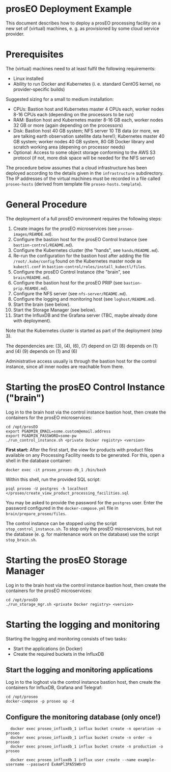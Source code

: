 prosEO Deployment Example
=========================


This document describes how to deploy a prosEO processing facility on a new set of
(virtual) machines, e. g. as provisioned by some cloud service provider.

# Prerequisites

The (virtual) machines need to at least fulfil the following requirements:
- Linux installed
- Ability to run Docker and Kubernetes (i. e. standard CentOS kernel, no provider-specific builds)

Suggested sizing for a small to medium installation:
- CPUs: Bastion host and Kubernetes master 4 CPUs each, worker nodes 8-16 CPUs each (depending on the processors to be run)
- RAM: Bastion host and Kubernetes master 8-16 GB each, worker nodes 32 GB or more (again depending on the processors)
- Disk: Bastion host 40 GB system; NFS server 10 TB data (or more, we are talking earth observation satellite data here!);
  Kubernetes master 40 GB system; worker nodes 40 GB system, 80 GB Docker library and scratch working area (depening on processor needs)
- Optional: Access to some object storage conforming to the AWS S3 protocol (if not, more disk space will be needed for the NFS server)

The procedure below assumes that a cloud infrastructure has been deployed according to the details given in the
`infrastructure` subdirectory. The IP addresses of the virtual machines must be recorded in a file called `proseo-hosts`
(derived from template file `proseo-hosts.template`).


# General Procedure

The deployment of a full prosEO environment requires the following steps:
1. Create images for the prosEO microservices (see `proseo-images/REAMDE.md`).
2. Configure the bastion host for the prosEO Control Instance (see `bastion-control/README.md`).
3. Configure the Kubernetes cluster (the "hands", see `hands/README.md`).
4. Re-run the configuration for the bastion host after adding the file `/root/.kube/config` found on the Kubernetes master node
   as `kubectl.conf` in `bastion-control/roles/install_kubectl/files`.
5. Configure the prosEO Control Instance (the "brain", see `brain/README.md`).
6. Configure the bastion host for the prosEO PRIP (see `bastion-prip.REAMDE.md`).
7. Configure the NFS server (see `nfs-server/README.md`).
8. Configure the logging and monitoring host (see `loghost/README.md`).
9. Start the brain (see below).
10. Start the Storage Manager (see below).
11. Start the InfluxDB and the Grafana server (TBC, maybe already done with deployment).

Note that the Kubernetes cluster is started as part of the deployment (step 3).

The dependencies are:
(3), (4), (6), (7) depend on (2)
(8) depends on (1) and (4)
(9) depends on (1) and (6)

Administrative access usually is through the bastion host for the control instance, since all inner nodes are reachable from there.


# Starting the prosEO Control Instance ("brain")

Log in to the brain host via the control instance bastion host, then create the containers for the prosEO microservices:
```
cd /opt/prosEO
export PGADMIN_EMAIL=some.custom@email.address
export PGADMIN_PASSWORD=some-pw
./run_control_instance.sh <private Docker registry> <version>
```

__First start:__ After the first start, the view for products with product files available on any Processing Facility
needs to be generated. For this, open a shell in the database container:
```
docker exec -it proseo_proseo-db_1 /bin/bash
```
Within this shell, run the provided SQL script:
```
psql proseo -U postgres -h localhost </proseo/create_view_product_processing_facilities.sql
```
You may be asked to provide the password for the `postgres` user. Enter the password configured in the `docker-compose.yml` file
in `brain/prepare_proseo/files`.

The control instance can be stopped using the script `stop_control_instance.sh`. To stop only the prosEO microservices, but not
the database (e. g. for maintenance work on the database) use the script `stop_brain.sh`.


# Starting the prosEO Storage Manager

Log in to the brain host via the control instance bastion host, then create the containers for the prosEO microservices:
```
cd /opt/prosEO
./run_storage_mgr.sh <private Docker registry> <version>
```


# Starting the logging and monitoring

Starting the logging and monitoring consists of two tasks:
- Start the applications (in Docker)
- Create the required buckets in the InfluxDB


## Start the logging and monitoring applications

Log in to the loghost via the control instance bastion host, then create the containers for InfluxDB, Grafana and Telegraf:
```
cd /opt/proseo
docker-compose -p proseo up -d
```

## Configure the monitoring database (only once!)

```
  docker exec proseo_influxdb_1 influx bucket create -n operation -o proseo
  docker exec proseo_influxdb_1 influx bucket create -n order -o proseo
  docker exec proseo_influxdb_1 influx bucket create -n production -o proseo

  docker exec proseo_influxdb_1 influx user create --name example-username --password ExAmPl3PA55W0rD
```
